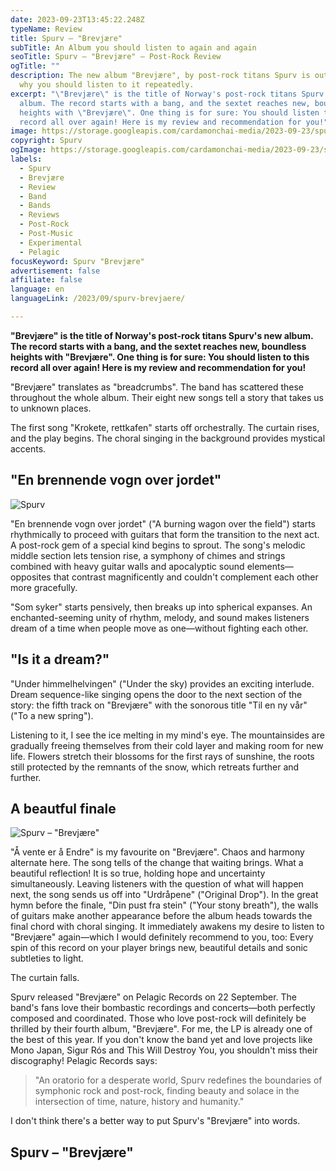 ```yaml
---
date: 2023-09-23T13:45:22.248Z
typeName: Review
title: Spurv – "Brevjære"
subTitle: An Album you should listen to again and again
seoTitle: Spurv – "Brevjære" – Post-Rock Review
ogTitle: ""
description: The new album "Brevjære", by post-rock titans Spurv is out. Here is
  why you should listen to it repeatedly.
excerpt: "\"Brevjære\" is the title of Norway's post-rock titans Spurv's new
  album. The record starts with a bang, and the sextet reaches new, boundless
  heights with \"Brevjære\". One thing is for sure: You should listen to this
  record all over again! Here is my review and recommendation for you!"
image: https://storage.googleapis.com/cardamonchai-media/2023-09-23/spurv-brefjaere-3-jpg-imagine-080808_464646_1024_768/640.webp
copyright: Spurv
ogImage: https://storage.googleapis.com/cardamonchai-media/2023-09-23/spurv-og-jpg-imagine-080808_545353_1200_628/640.webp
labels:
  - Spurv
  - Brevjære
  - Review
  - Band
  - Bands
  - Reviews
  - Post-Rock
  - Post-Music
  - Experimental
  - Pelagic
focusKeyword: Spurv "Brevjære"
advertisement: false
affiliate: false
language: en
languageLink: /2023/09/spurv-brevjaere/

---
```


**"Brevjære" is the title of Norway's post-rock titans Spurv's new album. The record starts with a bang, and the sextet reaches new, boundless heights with "Brevjære". One thing is for sure: You should listen to this record all over again! Here is my review and recommendation for you!**

"Brevjære" translates as "breadcrumbs". The band has scattered these throughout the whole album. Their eight new songs tell a story that takes us to unknown places.

The first song "Krokete, rettkafen" starts off orchestrally. The curtain rises, and the play begins. The choral singing in the background provides mystical accents.

## "En brennende vogn over jordet"

![Spurv](https://storage.googleapis.com/cardamonchai-media/2023-09-23/spurv-brefjaere-2-jpg-imagine-b8b8b8_888587_1024_768/640.webp "Spurv")

"En brennende vogn over jordet" ("A burning wagon over the field") starts rhythmically to proceed with guitars that form the transition to the next act. A post-rock gem of a special kind begins to sprout. The song's melodic middle section lets tension rise, a symphony of chimes and strings combined with heavy guitar walls and apocalyptic sound elements—opposites that contrast magnificently and couldn't complement each other more gracefully.

"Som syker" starts pensively, then breaks up into spherical expanses. An enchanted-seeming unity of rhythm, melody, and sound makes listeners dream of a time when people move as one—without fighting each other.

## "Is it a dream?"

"Under himmelhelvingen" ("Under the sky) provides an exciting interlude. Dream sequence-like singing opens the door to the next section of the story: the fifth track on "Brevjære" with the sonorous title "Til en ny vår" ("To a new spring").

Listening to it, I see the ice melting in my mind's eye. The mountainsides are gradually freeing themselves from their cold layer and making room for new life. Flowers stretch their blossoms for the first rays of sunshine, the roots still protected by the remnants of the snow, which retreats further and further.

## A beautful finale

![Spurv – "Brevjære"](https://storage.googleapis.com/cardamonchai-media/2023-09-23/spurv-brefjaere-1-jpg-imagine-080808_575147_1024_768/640.webp "Spurv – \"Brevjære\"")

"Å vente er å Endre" is my favourite on "Brevjære". Chaos and harmony alternate here. The song tells of the change that waiting brings. What a beautiful reflection! It is so true, holding hope and uncertainty simultaneously. Leaving listeners with the question of what will happen next, the song sends us off into "Urdråpene" ("Original Drop"). In the great hymn before the finale, "Din pust fra stein" ("Your stony breath"), the walls of guitars make another appearance before the album heads towards the final chord with choral singing. It immediately awakens my desire to listen to "Brevjære" again—which I would definitely recommend to you, too: Every spin of this record on your player brings new, beautiful details and sonic subtleties to light. 

The curtain falls.

Spurv released "Brevjære" on Pelagic Records on 22 September. The band's fans love their bombastic recordings and concerts—both perfectly composed and coordinated. Those who love post-rock will definitely be thrilled by their fourth album, "Brevjære". For me, the LP is already one of the best of this year. If you don't know the band yet and love projects like Mono Japan, Sigur Rós and This Will Destroy You, you shouldn't miss their discography! Pelagic Records says:

> "An oratorio for a desperate world, Spurv redefines the boundaries of symphonic rock and post-rock, finding beauty and solace in the intersection of time, nature, history and humanity."

I don't think there's a better way to put Spurv's "Brevjære" into words.

## Spurv – "Brevjære"

<YouTube id="8wYt-TWk4Sc" />
